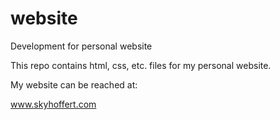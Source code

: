 # website
Development for personal website

This repo contains html, css, etc. files for my personal website.


My website can be reached at:

www.skyhoffert.com
